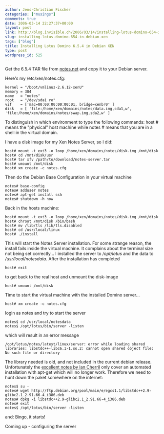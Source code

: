 ```yaml
---
author: Jens-Christian Fischer
categories: ["musings"]
comments: true
date: 2006-03-14 22:27:37+00:00
layout: post
link: http://blog.invisible.ch/2006/03/14/installing-lotus-domino-654-in-debian-xen/
slug: installing-lotus-domino-654-in-debian-xen
tags: ["blog"]
title: Installing Lotus Domino 6.5.4 in Debian XEN
type: post
wordpress_id: 525
---
```


Get the 6.5.4 TAR file from [notes.net][1] and copy it to your Debian server.

Here's my /etc/xen/notes.cfg:

    kernel = "/boot/vmlinuz-2.6.12-xenU"
    memory = 384 
    name   = "notes"
    root   = "/dev/sda1 ro"
    vif    = ['mac=00:00:00:00:00:01, bridge=xenbr0' ]
    disk   = [ 'file:/home/xen/domains/notes/data.img,sda1,w',  'file:/home/xen/domains/notes/swap.img,sda2,w' ]

To distinguish in which environment to type the following commands: host # means the "physical" host machine while notes # means that you are in a shell in the virtual domain.

I have a disk image for my Xen Notes Server, so I did:

    host# mount -t ext3 -o loop /home/xen/domains/notes/disk.img /mnt/disk
    host# cd /mnt/disk/usr
    host# tar xfv /path/to/download/notes-server.tar
    host# umount /mnt/disk
    host# xm create -c notes.cfg

Then do the Debian Base Configuration in your virtual machine

    notes# base-config
    notes# adduser notes
    notes# apt-get install ssh
    notes# shutdown -h now

Back in the hosts machine:

    host# mount -t ext3 -o loop /home/xen/domains/notes/disk.img /mnt/disk
    host# chroot /mnt/disk /bin/bash
    host# mv /lib/tls /lib/tls.disabled
    host# cd /usr/local/linux
    host# ./install

This will start the Notes Server installation. For some strange reason, the install fails inside the virtual machine. It complains about the terminal size not being set correctly...
I installed the server to */opt/lotus* and the data to */usr/local/notesdata*. After the installation has completed

    host# exit

to get back to the real host and unmount the disk-image
    
    host# umount /mnt/disk

Time to start the virtual machine with the installed Domino server...

    host# xm create -c notes.cfg

login as notes and try to start the server

    notes$ cd /usr/local/notesdata
    notes$ /opt/lotus/bin/server -listen

which will result in an error message 

    /opt/lotus/notes/latest/linux/server: error while loading shared libraries: libstdc++-libc6.1-1.so.2: cannot open shared object file: No such file or directory

The library needed is old, and not included in the current debian release. Unfortunately the [excellent notes by Ian Cherril][2] only cover an automated installation with apt-get which will no longer work. Therefore we need to hunt down the paket somewhere on the internet:

    notes$ su -
    notes# wget http://ftp.debian.org/pool/main/e/egcs1.1/libstdc++2.9-glibc2.1_2.91.66-4_i386.deb
    notes# dpkg -i libstdc++2.9-glibc2.1_2.91.66-4_i386.deb
    notes# exit
    notes$ /opt/lotus/bin/server -listen

and: Bingo, it starts!

Coming up - configuring the server

   

[1]: http://www.notes.net
[2]: http://www-10.lotus.com/ldd/nd6forum.nsf/55c38d716d632d9b8525689b005ba1c0/20fda6ee3399510085256df7003d5005?OpenDocument

